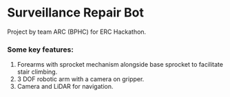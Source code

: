 # Surveillance Repair Bot
Project by team ARC (BPHC) for ERC Hackathon.

### Some key features:
1. Forearms with sprocket mechanism alongside base sprocket to facilitate stair climbing.
2. 3 DOF robotic arm with a camera on gripper.
3. Camera and LiDAR for navigation.
